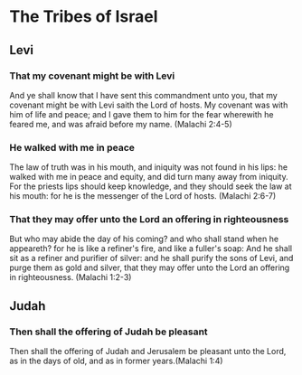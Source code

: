 # The Tribes of Israel

## Levi

### That my covenant might be with Levi
And ye shall know that I have sent this commandment unto you, that my covenant might be with Levi saith the Lord of hosts. My covenant was with him of life and peace; and I gave them to him for the fear wherewith he feared me, and was afraid before my name. (Malachi 2:4-5)

### He walked with me in peace
The law of truth was in his mouth, and iniquity was not found in his lips: he walked with me in peace and equity, and did turn many away from iniquity. For the priests lips should keep knowledge, and they should seek the law at his mouth: for he is the messenger of the Lord of hosts. (Malachi 2:6-7)

### That they may offer unto the Lord an offering in righteousness
But who may abide the day of his coming? and who shall stand when he appeareth? for he is like a refiner's fire, and like a fuller's soap: And he shall sit as a refiner and purifier of silver: and he shall purify the sons of Levi, and purge them as gold and silver, that they may offer unto the Lord an offering in righteousness. (Malachi 1:2-3)

## Judah

### Then shall the offering of Judah be pleasant
Then shall the offering of Judah and Jerusalem be pleasant unto the Lord, as in the days of old, and as in former years.(Malachi 1:4)

